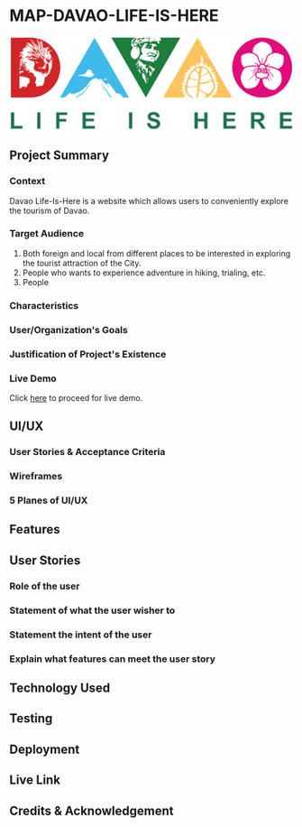 # MAP-DAVAO-LIFE-IS-HERE

<img src='images/DVO.png'/><br>


## Project Summary

### Context

Davao Life-Is-Here is a website which allows users to conveniently explore the tourism of Davao.

### Target Audience

1. Both foreign and local from different places to be interested in exploring the tourist attraction of the City.
2. People who wants to experience adventure in hiking, trialing, etc.
3. People

### Characteristics



### User/Organization's Goals


### Justification of Project's Existence

### Live Demo
Click [here](https://allanpaul0728.github.io/MAP-Assignment-01/) to proceed for live demo.


## UI/UX


### User Stories & Acceptance Criteria

### Wireframes

### 5 Planes of UI/UX


## Features

## User Stories

### Role of the user
### Statement of what the user wisher to
### Statement the intent of the user
### Explain what features can meet the user story


## Technology Used

## Testing


## Deployment

## Live Link

## Credits & Acknowledgement